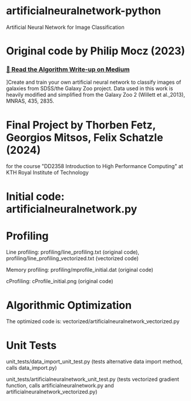 # artificialneuralnetwork-python
Artificial Neural Network for Image Classification

# Original code by Philip Mocz (2023)

### [📝 Read the Algorithm Write-up on Medium](https://philip-mocz.medium.com/create-your-own-artificial-neural-network-for-multi-class-classification-with-python-7011946af722)

]Create and train your own artificial neural network to classify images of galaxies from SDSS/the Galaxy Zoo project.
Data used in this work is heavily modified and simplified from  the Galaxy Zoo 2 (Willett et al.,2013), MNRAS, 435, 2835.

# Final Project by Thorben Fetz, Georgios Mitsos, Felix Schatzle (2024) 

for the course "DD2358 Introduction to High Performance Computing" at KTH Royal Institute of Technology 

# Initial code: artificialneuralnetwork.py

# Profiling

Line profiling: profiling/line_profiling.txt (original code), profiling/line_profiling_vectorized.txt (vectorized code)

Memory profiling: profiling/mprofile_initial.dat (original code)

cProfiling: cProfile_initial.png (original code)
  
# Algorithmic Optimization

The optimized code is: vectorized/artificialneuralnetwork_vectorized.py

# Unit Tests

 unit_tests/data_import_unit_test.py (tests alternative data import method, calls data_import.py)

unit_tests/artificialneuralnetwork_unit_test.py (tests vectorized gradient function, calls artificialneuralnetwork.py and artificialneuralnetwork_vectorized.py)


